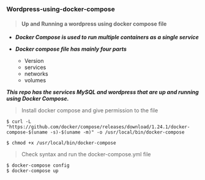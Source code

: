 ### Wordpress-using-docker-compose

> #### Up and Running a wordpress using docker compose file

* __*Docker Compose is used to run multiple containers as a single service*__

* __*Docker compose file has mainly four parts*__
    - Version
    - services
    - networks
    - volumes

__*This repo has the services MySQL and wordpress that are up and running using Docker Compose.*__

> Install docker compose and give permission to the file 
```
$ curl -L "https://github.com/docker/compose/releases/download/1.24.1/docker-compose-$(uname -s)-$(uname -m)" -o /usr/local/bin/docker-compose

$ chmod +x /usr/local/bin/docker-compose
```
> Check syntax and run the docker-compose.yml file
```
$ docker-compose config
$ docker-compose up
```
